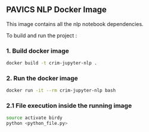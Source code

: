 ## PAVICS NLP Docker Image

This image contains all the nlp notebook dependencies.


To build and run the project :

### 1. Build docker image
```bash
docker build -t crim-jupyter-nlp .
```
### 2. Run the docker image 
```bash
docker run -it --rm crim-jupyter-nlp bash
```
### 2.1 File execution inside the running image
```bash
source activate birdy
python <python_file.py>
```
